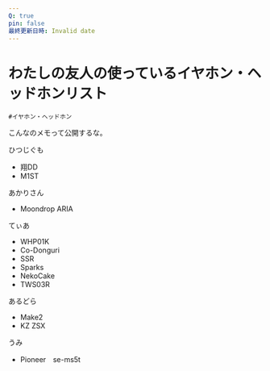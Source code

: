 ```yaml
---
Q: true
pin: false
最終更新日時: Invalid date
---
```

# わたしの友人の使っているイヤホン・ヘッドホンリスト

`#イヤホン・ヘッドホン`

こんなのメモって公開するな。

ひつじぐも

- 翔DD  
- M1ST  

あかりさん

- Moondrop ARIA

てぃあ

- WHP01K  
- Co-Donguri  
- SSR  
- Sparks  
- NekoCake  
- TWS03R  

あるどら

- Make2  
- KZ ZSX  

うみ

- Pioneer　se-ms5t
